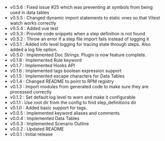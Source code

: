 * v0.5.6 : Fixed issue #25 which was preventing at symbols from being used in data tables
* v0.5.5 : Changed dynamic import statements to static ones so that Vitest watch works correctly
* v0.5.4 : Added vue test
* v0.5.3 : Provide code snippets when a step definition is not found
* v0.5.2 : Throw an error if a step file import fails instead of logging it
* v0.5.1 : Added info level logging for tracing state through steps.  Also added a log file option.
* v0.5.0 : Implemented Doc Strings.  Plugin is now feature complete.
* v0.1.8 : Implemented Rule keyword
* v0.1.7 : Implemented Hooks API
* v0.1.6 : Implemented tags boolean expression support
* v0.1.5 : Implemented escape characters for Data Tables
* v0.1.4 : Changed README to point to RPM registry
* v0.1.3 : Import modules from generated code to make sure they are processed correctly
* v0.1.2 : Set default log level to warn and make it configurable
* v0.1.1 : Use root dir from the config to find step_definitions dir
* v0.1.0 : Added basic support for tags.
* v0.0.5 : Implemented keyword aliases and comments
* v0.0.4 : Implemented Data Tables
* v0.0.3 : Implemented Scenario Outline
* v0.0.2 : Updated README
* v0.0.1 : Initial release
